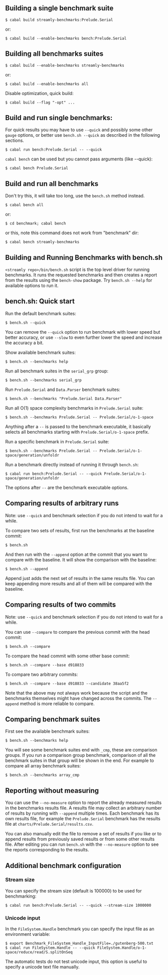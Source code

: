 ## Building a single benchmark suite

```
$ cabal build streamly-benchmarks:Prelude.Serial
```

or:

```
$ cabal build --enable-benchmarks bench:Prelude.Serial
```

## Building all benchmarks suites

```
$ cabal build --enable-benchmarks streamly-benchmarks
```

or:

```
$ cabal build --enable-benchmarks all
```

Disable optimization, quick build:

```
$ cabal build --flag "-opt" ...
```

## Build and run single benchmarks:

For quick results you may have to use `--quick` and possibly some other
`gauge` options, or better use `bench.sh --quick` as described in the
following sections.

```
$ cabal run bench:Prelude.Serial -- --quick
```

`cabal bench` can be used but you cannot pass arguments (like --quick):

```
$ cabal bench Prelude.Serial
```

## Build and run all benchmarks

Don't try this, it will take too long, use the `bench.sh` method instead.

```
$ cabal bench all
```

or:

```
$ cd benchmark; cabal bench
```

or this, note this command does not work from "benchmark" dir:

```
$ cabal bench streamly-benchmarks
```

## Building and Running Benchmarks with bench.sh

`<streamly repo>/bin/bench.sh` script is the top level driver for
running benchmarks. It runs the requested benchmarks and then creates a
report from the results using the `bench-show` package. Try `bench.sh
--help` for available options to run it.

## bench.sh: Quick start

Run the default benchmark suites:

```
$ bench.sh --quick
```

You can remove the `--quick` option to run benchmark with lower speed but
better accuracy, or use `--slow` to even further lower the speed and increase
the accuracy a bit.

Show available benchmark suites:

```
$ bench.sh --benchmarks help
```

Run all benchmark suites in the `serial_grp` group:

```
$ bench.sh --benchmarks serial_grp
```

Run `Prelude.Serial` and `Data.Parser` benchmark suites:

```
$ bench.sh --benchmarks "Prelude.Serial Data.Parser"
```

Run all O(1) space complexity benchmarks in `Prelude.Serial` suite:

```
$ bench.sh --benchmarks Prelude.Serial -- Prelude.Serial/o-1-space
```

Anything after a `--` is passed to the benchmark executable,
it basically selects all benchmarks starting with
`Prelude.Serial/o-1-space` prefix.

Run a specific benchmark in `Prelude.Serial` suite:

```
$ bench.sh --benchmarks Prelude.Serial -- Prelude.Serial/o-1-space/generation/unfoldr
```

Run a benchmark directly instead of running it through `bench.sh`:

```
$ cabal run bench:Prelude.Serial -- --quick Prelude.Serial/o-1-space/generation/unfoldr
```

The options after `--` are the benchmark executable options.

## Comparing results of arbitrary runs

Note: use `--quick` and benchmark selection if you do not intend to wait for a
while.

To compare two sets of results, first run the benchmarks at the baseline
commit:

```
$ bench.sh
```

And then run with the `--append` option at the commit that you want to compare
with the baseline. It will show the comparison with the baseline:

```
$ bench.sh --append
```

Append just adds the next set of results in the same results file. You can keep
appending more results and all of them will be compared with the baseline.

## Comparing results of two commits

Note: use `--quick` and benchmark selection if you do not intend to wait for a
while.

You can use `--compare` to compare the previous commit with the head commit:

```
$ bench.sh --compare
```

To compare the head commit with some other base commit:

```
$ bench.sh --compare --base d918833
```

To compare two arbitrary commits:

```
$ bench.sh --compare --base d918833 --candidate 38aa5f2
```

Note that the above may not always work because the script and the benchmarks
themselves might have changed across the commits. The `--append` method is more
reliable to compare.

## Comparing benchmark suites

First see the available benchmark suites:

```
$ bench.sh --benchmarks help
```

You will see some benchmark suites end with `_cmp`, these are comparison
groups. If you run a comparison group benchmark, comparison of all the
benchmark suites in that group will be shown in the end. For example to compare
all array benchmark suites:

```
$ bench.sh --benchmarks array_cmp
```

## Reporting without measuring

You can use the `--no-measure` option to report the already measured results in
the benchmarks results file. A results file may collect an arbitrary number of
results by running with `--append` multiple times. Each benchmark has its own
results file, for example the `Prelude.Serial` benchmark has the results file at
`charts/Prelude.Serial/results.csv`.

You can also manually edit the file to remove a set of results if you like or
to append results from previously saved results or from some other results
file. After editing you can run `bench.sh` with the `--no-measure` option to
see the reports corresponding to the results.

## Additional benchmark configuration

### Stream size

You can specify the stream size (default is 100000) to be used for
benchmarking:

```
$ cabal run bench:Prelude.Serial -- --quick --stream-size 1000000
```

### Unicode input

In the `FileSystem.Handle` benchmark you can specify the input file as an
environment variable:

```
$ export Benchmark_FileSystem_Handle_InputFile=./gutenberg-500.txt
$ cabal run FileSystem.Handle -- --quick FileSystem.Handle/o-1-space/reduce/read/S.splitOnSeq
```

The automatic tests do not test unicode input, this option is useful to specify
a unicode text file manually.
